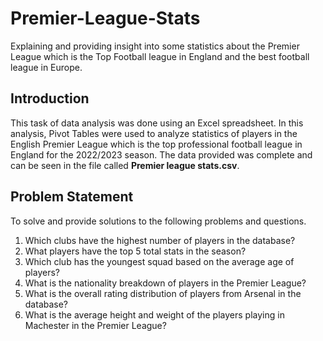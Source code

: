 # Premier-League-Stats
Explaining and providing insight into some statistics about the Premier League which is the Top Football league in England and the best football league in Europe.

## Introduction

This task of data analysis was done using an Excel spreadsheet. In this analysis, Pivot Tables were used to analyze statistics of players in the English Premier League which is the top professional football league in England for the 2022/2023 season. The data provided was complete and can be seen in the file called **Premier league stats.csv**.

## Problem Statement
To solve and provide solutions to the following problems and questions.
1. Which clubs have the highest number of players in the database?
2. What players have the top 5 total stats in the season?
3. Which club has the youngest squad based on the average age of players?
4. What is the nationality breakdown of players in the Premier League?
5. What is the overall rating distribution of players from Arsenal in the database?
6. What is the average height and weight of the players playing in Machester in the Premier League?



